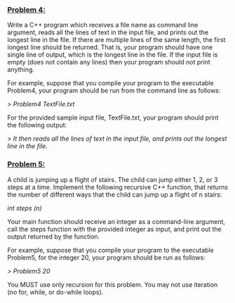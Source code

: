 ### <ins>Problem 4:</ins>
Write a C++ program which receives a file name as command line argument, reads all the lines of text in the input file, and prints out the longest line in the file. If there are multiple lines of the same length, the first longest line should be returned. That is, your program should have one single line of output, which is the longest line in the file. If the input file is empty (does not contain any lines) then your program should not print anything.

For example, suppose that you compile your program to the executable Problem4, your program should be run from the command line as follows:

  *> Problem4 TextFile.txt*
  
For the provided sample input file, TextFile.txt, your program should print the following output:

  *> It then reads all the lines of text in the input file, and prints out the longest line in the file.*


### <ins>Problem 5:</ins>
A child is jumping up a flight of stairs. The child can jump either 1, 2, or 3 steps at a time. Implement the following recursive C++ function, that returns the number of different ways that the child can jump up a flight of n stairs:

  *int steps (n)*
  
Your main function should receive an integer as a command-line argument, call the steps function with the provided integer as input, and print out the output returned by the function.

For example, suppose that you compile your program to the executable Problem5, for the integer 20, your program should be run as follows:

  *> Problem5 20*

You MUST use only recursion for this problem. You may not use iteration (no for, while, or do-while loops).

